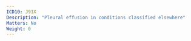 ```yaml
---
ICD10: J91X
Description: "Pleural effusion in conditions classified elsewhere"
Matters: No
Weight: 0
---
```


